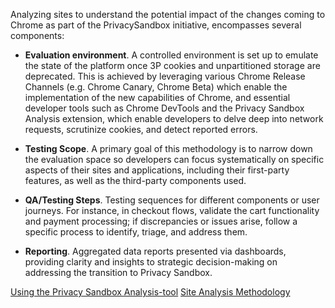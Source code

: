 Analyzing sites to understand the potential impact of the changes coming to Chrome as part of the PrivacySandbox initiative, encompasses several components:

* **Evaluation environment**. A controlled environment is set up to emulate the state of the platform once 3P cookies and unpartitioned storage are deprecated. This is achieved by leveraging various Chrome Release Channels (e.g. Chrome Canary, Chrome Beta) which enable the implementation of the new capabilities of Chrome, and essential developer tools such as Chrome DevTools and the Privacy Sandbox Analysis extension, which enable developers to delve deep into network requests, scrutinize cookies, and detect reported errors.

* **Testing Scope**. A primary goal of this methodology is to narrow down the evaluation space so developers can focus systematically on specific aspects of their sites and applications, including their first-party features, as well as the third-party components used.

* **QA/Testing Steps**. Testing sequences for different components or user journeys. For instance, in checkout flows, validate the cart functionality and payment processing; if discrepancies or issues arise, follow a specific process to identify, triage, and address them.

* **Reporting**. Aggregated data reports presented via dashboards, providing clarity and insights to strategic decision-making on addressing the transition to Privacy Sandbox.

[Using the Privacy Sandbox Analysis-tool](https://github.com/GoogleChromeLabs/ps-analysis-tool/wiki/Home/Using-the-Privacy-Sandbox-Analysis-tool)
[Site Analysis Methodology](https://github.com/GoogleChromeLabs/ps-analysis-tool/wiki/Home/Site-Analysis-Methodology)